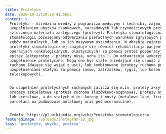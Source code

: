 ```yaml
---
title: Protetyka
date: 2020-10-22T20:29:41.568Z
content: >-
  Protetyka - dziedzina wiedzy z pogranicza medycyny i techniki, zajmująca się
  uzupełnianiem ubytków tkankowych, narządowych lub czynnościowych przy pomocy
  sztucznego materiału zastępczego (protezy). Protetyka stomatologiczna – dział
  stomatologii poświęcony odtwarzaniu pierwotnych warunków zgryzowych po utracie
  zębów naturalnych, lub po ich masywnym uszkodzeniu. W obrębie zainteresowań
  protetyki stomatologicznej znajduje się również rehabilitacja pacjentów po
  operacjach (onkologicznych, plastycznych) za pomocą protez pooperacyjnych oraz
  epitez (ektoprotez - protezy nosa, ucha itp.). Do odtworzenia wykorzystuje się
  uzupełnienie protetyczne. Mogą one być stałe (niedające się usunąć z ust), lub
  ruchome (dające się wyjąć z ust), lub kombinowane (protezy ruchome połączone z
  uzupełnieniami stałymi za pomocą zasuw, zatrzasków, rygli, lub koron
  teleskopowych).


  Do uzupełnień protetycznych ruchomych zalicza się m.in. protezy akrylowe,
  protezy szkieletowe (proteza ruchoma śluzówkowo-ozębnowa), protezy nylonowe,
  lub acetalowe, a do stałych m.in. korony i mosty (metalowe-lane, licowane
  porcelaną na podbudowie metalowej oraz pełnoceramiczne).


  Źródło: https://pl.wikipedia.org/wiki/Protetyka_stomatologiczna
featuredImage: /uploads/instagram-10.jpg
tags: 'protetyka, ubytki, proteza'
---
```


